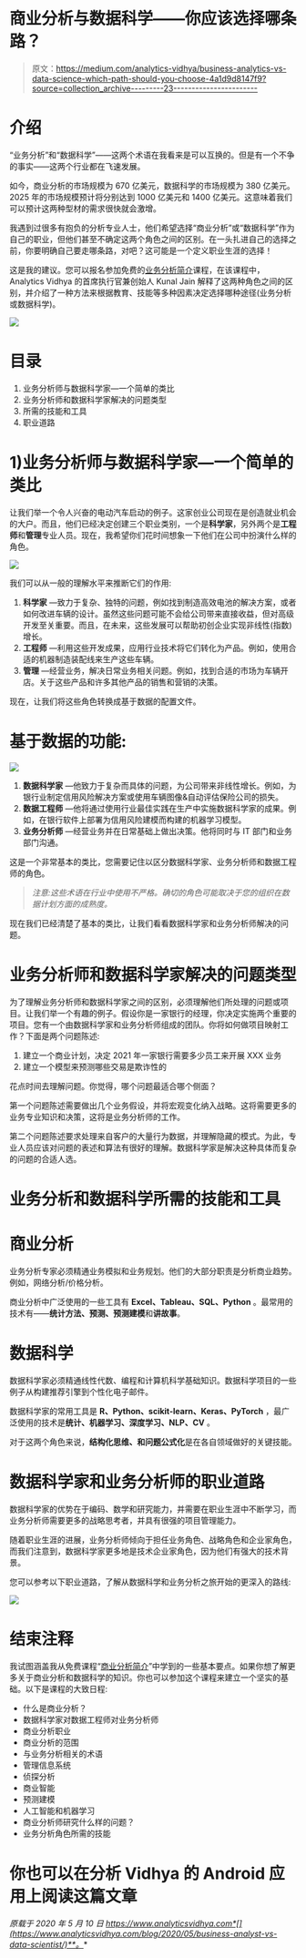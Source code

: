# 商业分析与数据科学——你应该选择哪条路？

> 原文：<https://medium.com/analytics-vidhya/business-analytics-vs-data-science-which-path-should-you-choose-4a1d9d8147f9?source=collection_archive---------23----------------------->

# 介绍

“业务分析”和“数据科学”——这两个术语在我看来是可以互换的。但是有一个不争的事实——这两个行业都在飞速发展。

如今，商业分析的市场规模为 670 亿美元，数据科学的市场规模为 380 亿美元。2025 年的市场规模预计将分别达到 1000 亿美元和 1400 亿美元。这意味着我们可以预计这两种型材的需求很快就会激增。

我遇到过很多有抱负的分析专业人士，他们希望选择“商业分析”或“数据科学”作为自己的职业，但他们甚至不确定这两个角色之间的区别。在一头扎进自己的选择之前，你要明确自己要走哪条路，对吧？这可能是一个定义职业生涯的选择！

这是我的建议。您可以报名参加免费的[业务分析简介](https://courses.analyticsvidhya.com/courses/introduction-to-analytics?utm_source=blog&utm_medium=business-analyst-vs-data-scientist)课程，在该课程中，Analytics Vidhya 的首席执行官兼创始人 Kunal Jain 解释了这两种角色之间的区别，并介绍了一种方法来根据教育、技能等多种因素决定选择哪种途径(业务分析或数据科学)。

![](img/cc67f1c966682d78b5c9269d7184d183.png)

# 目录

1.  业务分析师与数据科学家—一个简单的类比
2.  业务分析师和数据科学家解决的问题类型
3.  所需的技能和工具
4.  职业道路

# 1)业务分析师与数据科学家—一个简单的类比

让我们举一个令人兴奋的电动汽车启动的例子。这家创业公司现在是创造就业机会的大户。而且，他们已经决定创建三个职业类别，一个是**科学家**，另外两个是**工程师**和**管理**专业人员。现在，我希望你们花时间想象一下他们在公司中扮演什么样的角色。

![](img/6f0a3042c38a566cab14a08eca6df245.png)

我们可以从一般的理解水平来推断它们的作用:

1.  **科学家** —致力于复杂、独特的问题，例如找到制造高效电池的解决方案，或者如何改进车辆的设计。虽然这些问题可能不会给公司带来直接收益，但对高级开发至关重要。而且，在未来，这些发展可以帮助初创企业实现非线性(指数)增长。
2.  **工程师** —利用这些开发成果，应用行业技术将它们转化为产品。例如，使用合适的机器制造装配线来生产这些车辆。
3.  **管理** —经营业务，解决日常业务相关问题。例如，找到合适的市场为车辆开店。关于这些产品和许多其他产品的销售和营销的决策。

现在，让我们将这些角色转换成基于数据的配置文件。

# 基于数据的功能:

![](img/c91f2ed2110b170737d1083e5695f77f.png)

1.  **数据科学家** —他致力于复杂而具体的问题，为公司带来非线性增长。例如，为银行业制定信用风险解决方案或使用车辆图像&自动评估保险公司的损失。
2.  **数据工程师** —他将通过使用行业最佳实践在生产中实施数据科学家的成果。例如，在银行软件上部署为信用风险建模而构建的机器学习模型。
3.  **业务分析师** —经营业务并在日常基础上做出决策。他将同时与 IT 部门和业务部门沟通。

这是一个非常基本的类比，您需要记住以区分数据科学家、业务分析师和数据工程师的角色。

> *注意:这些术语在行业中使用不严格。确切的角色可能取决于您的组织在数据计划方面的成熟度。*

现在我们已经清楚了基本的类比，让我们看看数据科学家和业务分析师解决的问题。

# 业务分析师和数据科学家解决的问题类型

为了理解业务分析师和数据科学家之间的区别，必须理解他们所处理的问题或项目。让我们举一个有趣的例子。假设你是一家银行的经理，你决定实施两个重要的项目。您有一个由数据科学家和业务分析师组成的团队。你将如何做项目映射工作？下面是两个问题陈述:

1.  建立一个商业计划，决定 2021 年一家银行需要多少员工来开展 XXX 业务
2.  建立一个模型来预测哪些交易是欺诈性的

花点时间去理解问题。你觉得，哪个问题最适合哪个侧面？

第一个问题陈述需要做出几个业务假设，并将宏观变化纳入战略。这将需要更多的业务专业知识和决策，这将是业务分析师的工作。

第二个问题陈述要求处理来自客户的大量行为数据，并理解隐藏的模式。为此，专业人员应该对问题的表述和算法有很好的理解。数据科学家是解决这种具体而复杂的问题的合适人选。

# 业务分析和数据科学所需的技能和工具

# 商业分析

业务分析专家必须精通业务模拟和业务规划。他们的大部分职责是分析商业趋势。例如，网络分析/价格分析。

商业分析中广泛使用的一些工具有 **Excel、Tableau、SQL、Python** 。最常用的技术有——**统计方法、预测、预测建模**和**讲故事**。

# 数据科学

数据科学家必须精通线性代数、编程和计算机科学基础知识。数据科学项目的一些例子从构建推荐引擎到个性化电子邮件。

数据科学家的常用工具是 **R、Python、scikit-learn、Keras、PyTorch** ，最广泛使用的技术是**统计、机器学习、深度学习、NLP、CV** 。

对于这两个角色来说，**结构化思维、**和**问题公式化**是在各自领域做好的关键技能。

# 数据科学家和业务分析师的职业道路

数据科学家的优势在于编码、数学和研究能力，并需要在职业生涯中不断学习，而业务分析师需要更多的战略思考者，并具有很强的项目管理能力。

随着职业生涯的进展，业务分析师倾向于担任业务角色、战略角色和企业家角色，而我们注意到，数据科学家更多地是技术企业家角色，因为他们有强大的技术背景。

您可以参考以下职业道路，了解从数据科学和业务分析之旅开始的更深入的路线:

![](img/91e0c2837c81133b11085627d6d2cd48.png)

# 结束注释

我试图涵盖我从免费课程“[商业分析简介](https://courses.analyticsvidhya.com/courses/introduction-to-analytics?utm_source=blog&utm_medium=business-analyst-vs-data-scientist)”中学到的一些基本要点。如果你想了解更多关于商业分析和数据科学的知识。你也可以参加这个课程来建立一个坚实的基础。以下是课程的大致日程:

*   什么是商业分析？
*   数据科学家对数据工程师对业务分析师
*   商业分析职业
*   商业分析的范围
*   与业务分析相关的术语
*   管理信息系统
*   侦探分析
*   商业智能
*   预测建模
*   人工智能和机器学习
*   商业分析师研究什么样的问题？
*   业务分析角色所需的技能

# 你也可以在分析 Vidhya 的 Android 应用上阅读这篇文章

*原载于 2020 年 5 月 10 日 https://www.analyticsvidhya.com*[](https://www.analyticsvidhya.com/blog/2020/05/business-analyst-vs-data-scientist/)**。**